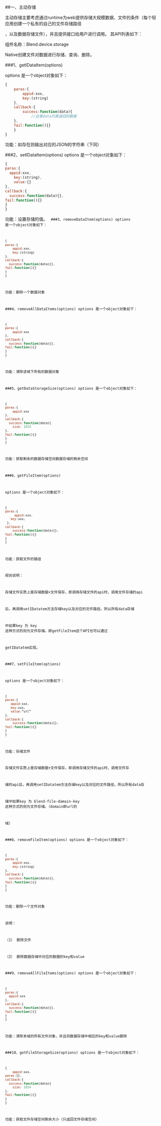 ##一、主动存储

主动存储主要考虑通过runtime为web提供存储大规模数据、文件的条件（每个轻应用创建一个私有的自己的文件存储路径

，以及数据存储文件），并且提供接口给用户进行调用。 其API列表如下：

组件名称：Blend.device.storage 

Native创建文件对数据进行存储、查询、删除。

###1、getIDataItem(options)

options 是一个object对象如下：
```javascript
{
	paras:{
		appid:xxx,
		key:(string)
	},
	callback:{
		success:function(data){
			//这里data代表返回的数据
	},
	fail:function(){}
	}
}
```
功能：如存在则输出对应的JSON的字符串（下同）

###2、setIDataItem(options)
options 是一个object对象如下：
```javascript
{
paras:{
  appid:xxx,
	key:(string),
    value:{}
},
callback:{
  success:function(data){},
fail:function(){}
}
}
```
功能：设置存储的值。
<code>
###3、removeDataItem(options)
options 是一个object对象如下：
```javascript
{
paras:{
	appid:xxx,
	key:(string)
},
callback:{
  success:function(data){},
fail:function(){}
}
}
```
功能：删除一个数据对象

###4、removeAllDataItems(options)
options 是一个object对象如下：
```javascript
{
paras:{
	appid:xxx
},
callback:{
  success:function(data){},
fail:function(){}
}
}
```
功能：清除该域下所有的数据对象

###5、getDataStorageSize(options)
options 是一个object对象如下：
```javascript
{
paras:{
	appid:xxx
},
callback:{
  success:function(data){
    size: 1024 
},
fail:function(){}
}
}
```
功能：获取剩余的数据存储空间数据存储的剩余空间

###6、getFileItem(options)

options 是一个object对象如下：
```javascript
{
paras:{
	 appid:xxx,
   key:xxx，
 },
callback:{
    success:function(data){},
fail:function(){}
}
}
```
功能：获取文件的路径

规则说明：

存储文件实质上是存储数据+文件保存，即调用存储文件的api时，调用文件存储的api

后，再调用setIDatatem方法存储key以及对应的文件路径。所以所有data存储

中如果key 为 key  这种方式的则为文件存储。即getFileItem这个API也可以通过

getIDatatem实现。


###7、setFileItem(options)

options 是一个object对象如下：
```javascript
{
paras:{
   appid:xxx,
   key:xxx，
   value:”url”
},
callback:{
    success:function(data){},
fail:function(){}
}
}
```
功能：存储文件

存储文件实质上是存储数据+文件保存，即调用存储文件的api时，调用文件存

储的api后，再调用setIDatatem方法存储key以及对应的文件路径。所以所有data存

储中如果key 为  blend-file-damain-key  这种方式的则为文件存储。（domain即url的

域）

###8、removeFileItem(options)
options 是一个object对象如下：
```javascript
{
paras:{
	appid:xxx,
	key:(string)
},
callback:{
  success:function(data){},
fail:function(){}
}
}
```
功能：删除一个文件对象

说明：

（1）	删除文件

（2）	删除数据存储中对应的数据的key和value

###9、removeAllFileItems(options)
options 是一个object对象如下：
```javascript
{
paras:{
  appid:xxx
},
callback:{
  success:function(data){},
fail:function(){}
}
}
```
功能：清除本域的所有文件对象，并且将数据存储中相应的key和value删除

###10、getFileStorageSize(options)
options 是一个object对象如下：
```javascript
{
	appid:xxx,
paras:{},
callback:{
  success:function(data){
    size: 1024 
},
fail:function(){}
}
}
```
功能：获取文件存储空间剩余大小（只返回文件存储空间）
